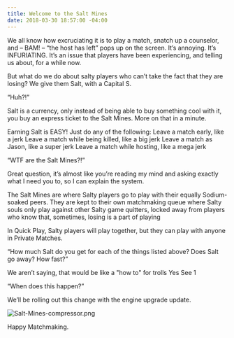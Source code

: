```yaml
---
title: Welcome to the Salt Mines
date: 2018-03-30 18:57:00 -04:00
---
```


We all know how excruciating it is to play a match, snatch up a counselor, and – BAM! – “the host has left” pops up on the screen. It’s annoying. It’s INFURIATING. It’s an issue that players have been experiencing, and telling us about, for a while now.

But what do we do about salty players who can’t take the fact that they are losing? We give them Salt, with a Capital S.

 

“Huh?!”

Salt is a currency, only instead of being able to buy something cool with it, you buy an express ticket to the Salt Mines. More on that in a minute.

Earning Salt is EASY! Just do any of the following:
Leave a match early, like a jerk
Leave a match while being killed, like a big jerk
Leave a match as Jason, like a super jerk
Leave a match while hosting, like a mega jerk
 

“WTF are the Salt Mines?!”

Great question, it’s almost like you’re reading my mind and asking exactly what I need you to, so I can explain the system.

The Salt Mines are where Salty players go to play with their equally Sodium-soaked peers. They are kept to their own matchmaking queue where Salty souls only play against other Salty game quitters, locked away from players who know that, sometimes, losing is a part of playing

In Quick Play, Salty players will play together, but they can play with anyone in Private Matches.

 

“How much Salt do you get for each of the things listed above? Does Salt go away? How fast?”

We aren’t saying, that would be like a "how to" for trolls
Yes
See 1
 

“When does this happen?”

We’ll be rolling out this change with the engine upgrade update.

 ![Salt-Mines-compressor.png](/uploads/Salt-Mines-compressor.png)

Happy Matchmaking.
